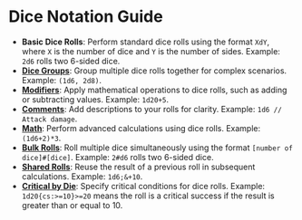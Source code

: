 # Dice Notation Guide
- **Basic Dice Rolls**: Perform standard dice rolls using the format `XdY`, where `X` is the number of dice and `Y` is the number of sides. Example: `2d6` rolls two 6-sided dice.
- **[Dice Groups](<https://dice-roller.github.io/documentation/guide/notation/group-rolls.html>)**: Group multiple dice rolls together for complex scenarios. Example: `(1d6, 2d8)`.
- **[Modifiers](<https://dice-roller.github.io/documentation/guide/notation/modifiers.html>)**: Apply mathematical operations to dice rolls, such as adding or subtracting values. Example: `1d20+5`.
- **[Comments](<https://dice-roller.github.io/documentation/guide/notation/roll-descriptions.html>)**: Add descriptions to your rolls for clarity. Example: `1d6 // Attack damage`.
- **[Math](<https://dice-roller.github.io/documentation/guide/notation/maths.html>)**: Perform advanced calculations using dice rolls. Example: `(1d6+2)*3`.
- **[Bulk Rolls](<https://dicelette.github.io/en/docs/introduction/expression#bulk-rolls>)**: Roll multiple dice simultaneously using the format `[number of dice]#[dice]`. Example: `2#d6` rolls two 6-sided dice.
- **[Shared Rolls](<https://dicelette.github.io/en/docs/introduction/expression#shared-unique-rolls-reusing-results>)**: Reuse the result of a previous roll in subsequent calculations. Example: `1d6;&+10`.
- **[Critical by Die](<https://dicelette.github.io/en/docs/introduction/expression#critical-successes-and-failures>)**: Specify critical conditions for dice rolls. Example: `1d20{cs:>=10}>=20` means the roll is a critical success if the result is greater than or equal to 10.